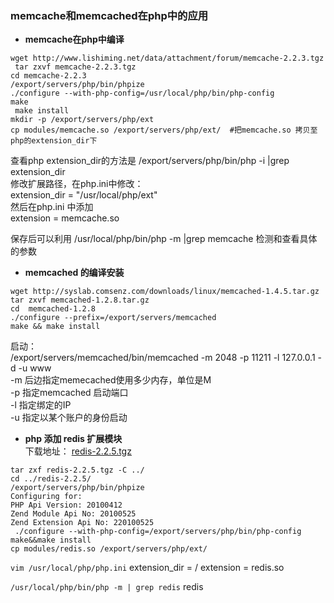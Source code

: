 ### memcache和memcached在php中的应用
* **memcache在php中编译** 
``` daf
wget http://www.lishiming.net/data/attachment/forum/memcache-2.2.3.tgz
 tar zxvf memcache-2.2.3.tgz
cd memcache-2.2.3
/export/servers/php/bin/phpize
./configure --with-php-config=/usr/local/php/bin/php-config
make
 make install
mkdir -p /export/servers/php/ext
cp modules/memcache.so /export/servers/php/ext/  #把memcache.so 拷贝至php的extension_dir下
```  

查看php extension_dir的方法是  /export/servers/php/bin/php -i |grep extension_dir  
修改扩展路径，在php.ini中修改：  
extension_dir = "/usr/local/php/ext"  
然后在php.ini 中添加  
extension = memcache.so  

保存后可以利用 /usr/local/php/bin/php -m |grep memcache 检测和查看具体的参数  


* **memcached 的编译安装**  
```
wget http://syslab.comsenz.com/downloads/linux/memcached-1.4.5.tar.gz
tar zxvf memcached-1.2.8.tar.gz
cd  memcached-1.2.8
./configure --prefix=/export/servers/memcached
make && make install
```
启动：  
/export/servers/memcached/bin/memcached -m 2048 -p 11211 -l 127.0.0.1 -d -u www  
-m  后边指定memecached使用多少内存，单位是M  
-p  指定memcached 启动端口  
-l  指定绑定的IP  
-u  指定以某个账户的身份启动  

* **php 添加 redis 扩展模块**  
下载地址：
[redis-2.2.5.tgz](http://pecl.php.net/get/redis-2.2.5.tgz)
```
tar zxf redis-2.2.5.tgz -C ../
cd ../redis-2.2.5/
/export/servers/php/bin/phpize
Configuring for:
PHP Api Version: 20100412
Zend Module Api No: 20100525
Zend Extension Api No: 220100525
 ./configure --with-php-config=/export/servers/php/bin/php-config
make&&make install
cp modules/redis.so /export/servers/php/ext/
```  

```vim /usr/local/php/php.ini```
extension_dir = /
extension = redis.so

```/usr/local/php/bin/php -m | grep redis```
redis
